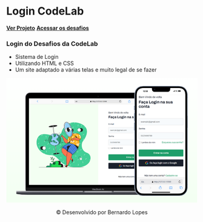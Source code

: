 <h1>Login CodeLab</h1>

<div>
    <b><a href="#">Ver Projeto</a></b>
    <b><a href="https://www.figma.com/design/Yb9IBH56g7T1hdIyZ3BMNO/Desafios---CodeLab?node-id=624-2&node-type=canvas&t=AV4NjXKfsY715KaE-0">Acessar os desafios</a></b>
<div>

<h3>Login do Desafios da CodeLab</h3>

<ul>
<li>Sistema de Login</li>
<li>Utilizando HTML e CSS</li>
<li>Um site adaptado a várias telas e muito legal de se fazer</li>
</ul>

<div style="text-align:center;">
<img src="img/mockup.png" alt="Foto do Projeto">
</div>

<div style="text-align:center;">
<p>&copy; Desenvolvido por Bernardo Lopes</p>
</div>

